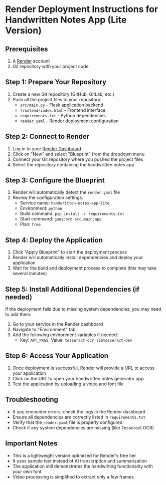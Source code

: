 # Render Deployment Instructions for Handwritten Notes App (Lite Version)

## Prerequisites
1. A [Render](https://render.com) account
2. Git repository with your project code

## Step 1: Prepare Your Repository
1. Create a new Git repository (GitHub, GitLab, etc.)
2. Push all the project files to your repository:
   - `src/main.py` - Flask application backend
   - `frontend/index.html` - Frontend interface
   - `requirements.txt` - Python dependencies
   - `render.yaml` - Render deployment configuration

## Step 2: Connect to Render
1. Log in to your [Render Dashboard](https://dashboard.render.com)
2. Click on "New" and select "Blueprint" from the dropdown menu
3. Connect your Git repository where you pushed the project files
4. Select the repository containing the handwritten notes app

## Step 3: Configure the Blueprint
1. Render will automatically detect the `render.yaml` file
2. Review the configuration settings:
   - Service name: `handwritten-notes-app-lite`
   - Environment: `python`
   - Build command: `pip install -r requirements.txt`
   - Start command: `gunicorn src.main:app`
   - Plan: `free`

## Step 4: Deploy the Application
1. Click "Apply Blueprint" to start the deployment process
2. Render will automatically install dependencies and deploy your application
3. Wait for the build and deployment process to complete (this may take several minutes)

## Step 5: Install Additional Dependencies (if needed)
If the deployment fails due to missing system dependencies, you may need to add them:
1. Go to your service in the Render dashboard
2. Navigate to "Environment" tab
3. Add the following environment variables if needed:
   - Key: `APT_PKGS`, Value: `tesseract-ocr libtesseract-dev`

## Step 6: Access Your Application
1. Once deployment is successful, Render will provide a URL to access your application
2. Click on the URL to open your handwritten notes generator app
3. Test the application by uploading a video and font file

## Troubleshooting
- If you encounter errors, check the logs in the Render dashboard
- Ensure all dependencies are correctly listed in `requirements.txt`
- Verify that the `render.yaml` file is properly configured
- Check if any system dependencies are missing (like Tesseract OCR)

## Important Notes
- This is a lightweight version optimized for Render's free tier
- It uses sample text instead of AI transcription and summarization
- The application still demonstrates the handwriting functionality with your own font
- Video processing is simplified to extract only a few frames
